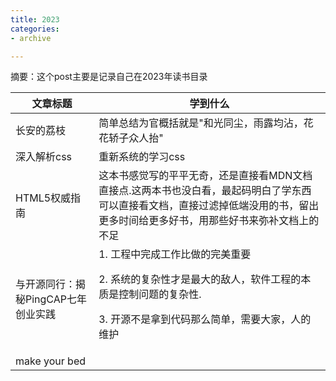 ```yaml
---
title: 2023
categories: 
- archive

---
```


摘要：这个post主要是记录自己在2023年读书目录

<!--more -->

| 文章标题 | 学到什么 |
|-----------|-------------|
|长安的荔枝|简单总结为官概括就是"和光同尘，雨露均沾，花花轿子众人抬"|
|深入解析css|重新系统的学习css|
|HTML5权威指南|这本书感觉写的平平无奇，还是直接看MDN文档直接点.这两本书也没白看，最起码明白了学东西可以直接看文档，直接过滤掉低端没用的书，留出更多时间给更多好书，用那些好书来弥补文档上的不足|
|与开源同行：揭秘PingCAP七年创业实践|1. 工程中完成工作比做的完美重要<p> 2. 系统的复杂性才是最大的敌人，软件工程的本质是控制问题的复杂性.<p> 3. 开源不是拿到代码那么简单，需要大家，人的维护|
|make your bed||

